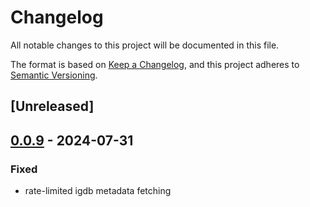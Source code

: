 # Changelog
All notable changes to this project will be documented in this file.

The format is based on [Keep a Changelog](https://keepachangelog.com/en/1.0.0/),
and this project adheres to [Semantic Versioning](https://semver.org/spec/v2.0.0.html).

## [Unreleased]

## [0.0.9](https://github.com/JMBeresford/retrom/compare/retrom-codegen-v0.0.8...retrom-codegen-v0.0.9) - 2024-07-31

### Fixed
- rate-limited igdb metadata fetching
